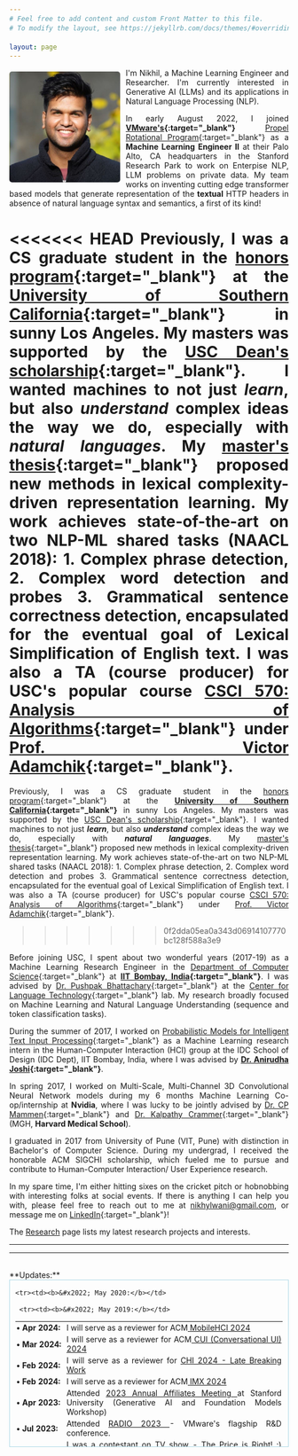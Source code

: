 ```yaml
---
# Feel free to add content and custom Front Matter to this file.
# To modify the layout, see https://jekyllrb.com/docs/themes/#overriding-theme-defaults

layout: page
---
```



<style>

.container {
  position: relative;
  display: inline-block;
  float: left;

  margin-right: 10px;
  margin-bottom: -10px;
/*  margin-left: 13px;*/
/*  margin-top: 1px;*/
}

.image {
  height: auto;
  margin-top: 6px; 
/*  margin-right: 7px; */
  margin-bottom: 7px;  
  height: 200px; 
/*  border: 5px; */
  border-radius: 5px;
}

.overlay {
  position: absolute;
  top: 0;
  bottom: 0;
  left: 0;
  right: 0;
  height: 100%;
  opacity: 0;
  transition: .5s ease;
}

.container:hover .overlay {
  opacity: 1;
}

body
{
  text-align: justify;
}

</style>


<div class="container">

  <img src="image3_1.jpeg" alt="Nikhil Wani" class="image">

<!--   <div class="overlay">

    <img src="image4.jpg" alt="Asli Nikhil Wani" class="image">

  </div>  -->

</div>

<!---
Update: I'm on the job market! I'm happy to explore areas other than my expertise :) Please feel free to reach me at nwani@usc.edu!
I'll be starting as a Member of Technical Staff III (Machine Learning Engineer)
-->

I'm Nikhil, a Machine Learning Engineer and Researcher. I'm currently interested in Generative AI (LLMs) and its applications in Natural Language Processing (NLP).

In early August 2022, I joined **[VMware's](https://www.vmware.com/){:target="_blank"}** [Propel Rotational Program](https://web.archive.org/web/20220814122118/https://careers.vmware.com/university-propel){:target="_blank"}  as a **Machine Learning Engineer II** at their Palo Alto, CA headquarters in the Stanford Research Park to work on Enterpise NLP, LLM problems on private data. My team works on inventing cutting edge transformer based models that generate representation of the **textual** HTTP headers in absence of natural language syntax and semantics, a first of its kind! 

<<<<<<< HEAD
Previously, I was a CS graduate student in the [honors program](https://www.cs.usc.edu/academic-programs/masters/cs_ms_honors/){:target="_blank"} at the **[University of Southern California](https://www.usc.edu/){:target="_blank"}** in sunny Los Angeles. My masters was supported by the [USC Dean's scholarship](https://viterbigradadmission.usc.edu/programs/masters/tuition-funding/gradscholarships/){:target="_blank"}. I wanted machines to not just ***learn***, but also ***understand*** complex ideas the way we do, especially with ***natural languages***. My [master's thesis](https://digitallibrary.usc.edu/Share/0exj4km4sfa4w4irr28102v4d27u51e4){:target="_blank"} proposed new methods in lexical complexity-driven representation learning. My work achieves state-of-the-art on two NLP-ML shared tasks (NAACL 2018): 1. Complex phrase detection, 2. Complex word detection and probes 3. Grammatical sentence correctness detection, encapsulated for the eventual goal of Lexical Simplification of English text. I was also a TA (course producer) for USC's popular course [CSCI 570: Analysis of Algorithms](https://viterbi-web.usc.edu/~adamchik/570/syllabus.pdf){:target="_blank"} under [Prof. Victor Adamchik](https://viterbi-web.usc.edu/~adamchik/){:target="_blank"}.
=======
Previously, I was a CS graduate student in the [honors program](https://www.cs.usc.edu/academic-programs/masters/cs_ms_honors/){:target="_blank"} at the **[University of Southern California](https://www.usc.edu/){:target="_blank"}** in sunny Los Angeles. My masters was supported by the [USC Dean's scholarship](https://viterbigradadmission.usc.edu/programs/masters/tuition-funding/gradscholarships/){:target="_blank"}. I wanted machines to not just ***learn***, but also ***understand*** complex ideas the way we do, especially with ***natural languages***. My [master's thesis](https://digitallibrary.usc.edu/Share/0exj4km4sfa4w4irr28102v4d27u51e4){:target="_blank"} proposed new methods in lexical complexity-driven representation learning. My work achieves state-of-the-art on two NLP-ML shared tasks (NAACL 2018): 1. Complex phrase detection, 2. Complex word detection and probes 3. Grammatical sentence correctness detection, encapsulated for the eventual goal of Lexical Simplification of English text. I was also a TA (course producer) for USC's popular course [CSCI 570: Analysis of Algorithms](https://viterbi-web.usc.edu/~adamchik/570/syllabus.pdf){:target="_blank"} under [Prof. Victor Adamchik](https://viterbi-web.usc.edu/~adamchik/){:target="_blank"}. 
>>>>>>> 0f2dda05ea0a343d06914107770bc128f588a3e9
 

Before joining USC, I spent about two wonderful years (2017-19) as a Machine Learning Research Engineer in the [Department of Computer Science](https://www.cse.iitb.ac.in/){:target="_blank"} at **[IIT Bombay, India](https://www.iitb.ac.in/){:target="_blank"}**. I was advised by [Dr. Pushpak Bhattachary](https://www.cse.iitb.ac.in/~pb/){:target="_blank"} at the [Center for Language Technology](http://www.cfilt.iitb.ac.in/){:target="_blank"} lab. My research broadly focused on Machine Learning and Natural Language Understanding (sequence and token classification tasks). 

During the summer of 2017, I worked on [Probabilistic Models for Intelligent Text Input Processing](https://www.interact2017.org/downloads/INTERACT_2017_Adjunct_v4_final_24jan.pdf#page=55){:target="_blank"} as a Machine Learning research intern in the Human-Computer Interaction (HCI) group at the IDC School of Design (IDC Dept), IIT Bombay, India, where I was advised by **[Dr. Anirudha Joshi](http://www.idc.iitb.ac.in/~anirudha/){:target="_blank"}**.

In spring 2017, I worked on Multi-Scale, Multi-Channel 3D Convolutional Neural Network models during my 6 months Machine Learning Co-op/internship at **Nvidia**, where I was lucky to be jointly advised by [Dr. CP Mammen](https://in.linkedin.com/in/cp-mammen-7690735){:target="_blank"} and [Dr. Kalpathy Crammer](https://connects.catalyst.harvard.edu/Profiles/display/Person/102986){:target="_blank"} (MGH, **Harvard Medical School**).


I graduated in 2017 from University of Pune (VIT, Pune) with distinction in Bachelor's of Computer Science. During my undergrad, I received the honorable ACM SIGCHI scholarship, which fueled me to pursue and contribute to Human-Computer Interaction/ User Experience research. 

<!-- Before that, I earned an associates's degree in Computer Engineering with distinction from University of Mumbai (PCP, Pune) in 2014. -->


In my spare time, I'm either hitting sixes on the cricket pitch or hobnobbing with interesting folks at social events. <!--I'm always looking for new, interesting people to interact with.--> If there is anything I can help you with, please feel free to reach out to me at [nikhylwani@gmail.com](mailto:nikhylwani@gmail.com), or message me on [LinkedIn](https://www.linkedin.com/in/nikhilwani){:target="_blank"}! 

<!-- For an outline of my recent NLP implementation demos, explore the [Projects](/projects/) section. -->

The [Research](/research/) page lists my latest research projects and interests.

<!--- <small><em>*This page may or may not have been produced by a generative AI! :)</em></small> -->

---
---

<br>
**Updates:**
<br>

<div style="height:300px; overflow:auto; border:1px solid #ADD8E6; padding-left: 0.7em; padding-right: 0.7em">



<table>
<col width="110px"> <!-- Updated width to 150px -->
<col width="650px">

<!-- <tr><td><b>&#x2022; Mar 2024:</b></td><td>Blog post on MSCS at USC in Los Angeles</td></tr> -->

<tr><td><b>&#x2022; Apr 2024:</b></td><td>I will serve as a reviewer for ACM<a href="https://mobilehci.acm.org/2024/"> MobileHCI 2024</a> </td></tr>

<tr><td><b>&#x2022; Mar 2024:</b></td><td>I will serve as a reviewer for ACM<a href="https://cui.acm.org/2024/"> CUI (Conversational UI) 2024</a> </td></tr>


 <tr>
  <td>
  <b>&#x2022; Feb 2024:</b>
  </td>
  <td>I will serve as a reviewer for <a href="https://chi2024.acm.org/"> CHI 2024 - Late Breaking Work </a></td>
  </tr>

  <tr>
  <td>
  <b>&#x2022; Feb 2024:</b>
  </td>
  <td> I will serve as a reviewer for ACM<a href="https://imx.acm.org/2024/">  IMX 2024</a></td>
  </tr>


  
 

  <tr><td><b>&#x2022; Apr 2023:</b></td>
  <td>Attended  <a href="https://forum.stanford.edu/events/annual-meeting-archives/2023-annual-affiliates-meeting" target="_blank">2023 Annual Affiliates Meeting </a> at Stanford University (Generative AI and Foundation Models Workshop)
  </td></tr>

   <tr><td><b>&#x2022; Jul 2023:</b></td>
  <td>Attended <a href = "https://news.vmware.com/future-tech-innovation/at-radio-2023-the-future-we-make-is-closer-than-ever" target="_blank"> RADIO 2023 </a> - VMware's flagship R&D conference.</td></tr>

<tr><td><b>&#x2022; Nov 2022:</b></td>
  <td>I was a contestant on TV show - The Price is Right! :) [blogpost forthcoming]</td></tr>

 <tr><td><b>&#x2022; Sep 2022:</b></td>
  <td>I joined VMware as a Machine Learning Engineer II to work on Enterprise NLP-ML problems; rellocated to Palo Alto, CA.</td></tr>


 <tr><td><b>&#x2022; Aug 2022:</b></td>
  <td>I defended my master's <a href="https://impa.usc.edu/C.aspx?VP3=pdfviewer&rid=2A3BF1QKX2QIR" target="_blank"> thesis </a> on lexical complexity driven representation learning at USC! </td></tr>

  <tr><td><b>&#x2022; May 2022:</b></td>
   <td>  Thrilled to receive <a href="https://www.cs.usc.edu/academic-programs/masters/cs_ms_honors/" target="_blank"> M.S. CS Honors </a> by the USC CS Department. </td></tr>
  
   <tr><td><b>&#x2022; Jan 2021:</b></td>
  <td> Received Teaching Assistant (TA) position for academic year 2022-2023 at USC (see <a href="/Research">teaching </a> section for summary). </td></tr>

    <tr><td><b>&#x2022; May 2020:</b></td>
  <td> Received Course Producer position for CSCI 570: Analysis of Algorithms (Fall 2020, Summer 2020) at USC </td></tr>

   <tr><td><b>&#x2022; Jan 2020:</b></td>
  <td> Started Masters in CS at the University of Southern California (USC) in Los Angeles. </td></tr>

     <tr><td><b>&#x2022; May 2019:</b></td>
  <td> Attended & presented work on text input processing at ACM SIGCHI Summer School 2019 at IIT Bombay</td></tr>

<tr><td><b>&#x2022; Sept 2018:</b></td>
  <td>  One <a href="https://www.cs.usc.edu/academic-programs/masters/cs_ms_honors/" target="_blank"> paper</a> to appear at NLP-BEA@NAACL 2018 on effectiveness of ensebling for lexical complexity prediction. </td></tr>

<tr><td><b>&#x2022; May 2017:</b></td>
  <td>  Presented <a href="https://www.cs.usc.edu/academic-programs/masters/cs_ms_honors/" target="_blank"> paper</a> on Probabilistic Models for Intelligent Text Input Processing  at INTERACT 2017. </td></tr>
  

  <!-- <tr><td><b>Nov 2023:</b></td><td>talks at the University of Pittsburgh on LLM evaluation and AI-generated text detection.</td></tr>
  <tr><td><b>Oct 2023:</b></td><td>one <a href="https://arxiv.org/abs/2305.14251">paper</a> to appear at EMNLP 2023 on fine-grained automatic evaluation of long-form text generation. Check out our <a href="https://pypi.org/project/factscore">PIP package</a> too!</td></tr>  
  <tr><td><b>Sept 2023:</b></td><td>one <a href="https://arxiv.org/abs/2303.13408">paper</a> to appear in NeurIPS 2023 on paraphrase attacks on AI-generated text detection and defending against these attacks using retrieval. Our model, data and code is available <a href="https://github.com/martiansideofthemoon/ai-detection-paraphrases">here</a>.</td></tr>
  <tr><td><b>Sept 2023:</b></td><td>talk at <a href="https://nlpwithfriends.com/speakers/kalpesh-krishna">NLP with Friends</a> on AI-generated text detection.</td></tr>
  <tr><td><b>Aug 2023:</b></td><td>I joined the Google Bard team as a Research Scientist.</td>
  <tr><td><b>Aug 2023:</b></td><td>I defended my PhD thesis on long-form text generation!</td></tr>
  <tr><td><b>July 2023:</b></td><td>talk at <a href="https://www.research.ibm.com/">IBM research</a> on long-form text generation evaluation.</td></tr>
  <tr><td><b>July 2023:</b></td><td>talk at University of Toronto on AI-generated text detection.</td></tr> -->



<style>
table {
  border: none;
}

table tr {
  background-color: transparent !important;
}

table tr, table td {
  border: none;
  padding: 2px;
}

table td:first-child {
  padding-right: 0;
}

table td:last-child {
  padding-left: 0;
}

</style>




<!---
&nbsp;
<center id="dialoggpt"> <b> Try out my new chatbot, DialogGPT! </b> </center>  
&nbsp;

*Note: Inference is currently running on **a free-tire shared CPU instance**, so processing time will vary based on availablity. GPU upgrades will be available soon! :)*

<script
  type="module"
  src="https://gradio.s3-us-west-2.amazonaws.com/3.44.3/gradio.js"
></script>

<gradio-app src="https://nikhilwani-dialog-gpt.hf.space"></gradio-app>


For more of my NLP quick demos, checkout my [Projects](/projects/) section. 
-->



